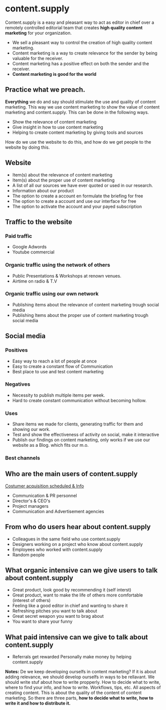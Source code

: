 # content.supply

Content.supply is a easy and pleasant way to act as editor in chief over a remotely controlled editorial team that creates **high quality content marketing** for your organization.

* We sell a pleasant way to control the creation of high quality content marketing.
* Content marketing is a way to create relevance for the sender by being valuable for the receiver.
* Content marketing has a positive effect on both the sender and the receiver.
* **Content marketing is good for the world**

## Practice what we preach.

**Everything** we do and say should stimulate the use and quality of content marketing. This way we use content marketing to show the value of content marketing and content.supply. This can be done in the following ways.


* Show the relevance of content marketing
* Give insight in how to use content marketing
* Helping to create content marketing by giving tools and sources


How do we use the website to do this, and how do we get people to the website by doing this.

## Website
* Item(s) about the relevance of content marketing
* Item(s) about the proper use of content marketing
* A list of all our sources we have ever quoted or used in our research.
* Information about our product
* The option to create a account en formulate the briefing for free
* The option to create a account and use our interface for free
* The option to activate the account and your payed subscription

## Traffic to the website

### Paid traffic
* Google Adwords
* Youtube commercial

### Organic traffic using the network of others
* Public Presentations & Workshops at renown venues.
* Airtime on radio & T.V

### Organic traffic using our own network
* Publishing items about the relevance of content marketing trough social media
* Publishing Items about the proper use of content marketing trough social media

## Social media

### Positives
* Easy way to reach a lot of people at once
* Easy to create a constant flow of Communication
* Best place to use and test content marketing


### Negatives
* Necessity to publish multiple items per week.
* Hard to create constant communication without becoming hollow.


### Uses

* Share items we made for clients, generating traffic for them and showing our work.
* Test and show the effectiveness of activity on social, make it interactive
* Publish our findings on content marketing, only works if we use our website as a Blog. which fits our m.o.

### Best channels


## Who are the main users of content.supply

[Costumer acquisition scheduled & Info](https://docs.google.com/spreadsheets/d/1PnkjyH_CFJ3hbuxxjL-z_XvH9KKbVGUSNg8b1kF75qI/edit?usp=sharing)
* Communication & PR personnel
* Director's & CEO's
* Project managers
* Communication and Advertisement agencies


## From who do  users hear about content.supply

* Colleagues in the same field who use content.supply
* Designers working on a project who know about content.supply
* Employees who worked with content.supply
* Random people

## What organic intensive can we give users to talk about content.supply

* Great product, look good by recommending it (self interst)
* Great product, want to make the life of others more comfortable (interest of others)
* Feeling like a good editor in chief and wanting to share it
* Refreshing pitches you want to talk about
* Great secret weapon you want to brag about
* You want to share your funny

## What paid intensive can we give to talk about content.supply

* Referrals get rewarded
Personally make money by helping content.supply


**Notes:** De we keep developing ourselfs in content marketing? If it is about adding relevance, we should develop ourselfs in ways to be rellavant.
We should write stuf about how to write propperly. How to decide what to write, where to find your info, and how to write. Workflows, tips, etc. All aspects of creating content. This is about the quality of the content of content marketing. So there are three parts, **how to decide what to write, how to write it and how to distribute it.** 

